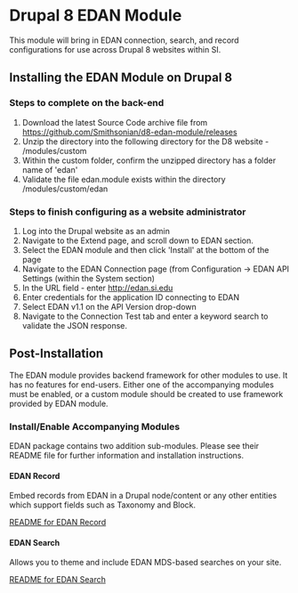 # Drupal 8 EDAN Module

This module will bring in EDAN connection, search, and record configurations for use across Drupal 8 websites within SI. 

## Installing the EDAN Module on Drupal 8
### Steps to complete on the back-end
1. Download the latest Source Code archive file from https://github.com/Smithsonian/d8-edan-module/releases
2. Unzip the directory into the following directory for the D8 website - <website root>/modules/custom
3. Within the custom folder, confirm the unzipped directory has a folder name of 'edan'
4. Validate the file edan.module exists within the directory <website root>/modules/custom/edan

### Steps to finish configuring as a website administrator
1. Log into the Drupal website as an admin
2. Navigate to the Extend page, and scroll down to EDAN section.
3. Select the EDAN module and then click 'Install' at the bottom of the page
4. Navigate to the EDAN Connection page (from Configuration -> EDAN API Settings (within the System section)
5. In the URL field - enter http://edan.si.edu
6. Enter credentials for the application ID connecting to EDAN
7. Select EDAN v1.1 on the API Version drop-down
8. Navigate to the Connection Test tab and enter a keyword search to validate the JSON response.


## Post-Installation

The EDAN module provides backend framework for other modules to use. It has no
features for end-users. Either one of the accompanying modules must be enabled,
or a custom module should be created to use framework provided by EDAN module.

### Install/Enable Accompanying Modules

EDAN package contains two addition sub-modules. Please see their README file
for further information and installation instructions. 

#### EDAN Record
Embed records from EDAN in a Drupal node/content or any other entities which
support fields such as Taxonomy and Block.

[README for EDAN Record](https://github.com/Smithsonian/d8-edan-module/tree/master/modules/edan_record)

#### EDAN Search
Allows you to theme and include EDAN MDS-based searches on your site.

[README for EDAN Search](https://github.com/Smithsonian/d8-edan-module/tree/master/modules/edan_search)
